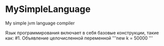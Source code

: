 # MySimpleLanguage
My simple jvm language compiler

Язык программирования включает в себя базовые конструкции, такие как: 
#1. Объявление целочисленной переменной
'''new k = 50000 
'''
